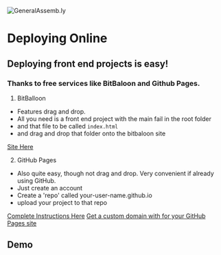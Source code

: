 ![GeneralAssemb.ly](https://github.com/generalassembly/ga-ruby-on-rails-for-devs/raw/master/images/ga.png "GeneralAssemb.ly")

# Deploying Online

## Deploying front end projects is easy! 
### Thanks to free services like BitBaloon and Github Pages. 

1. BitBalloon
- Features drag and drop. 
- All you need is a front end project with the main fail in the root folder
- and that file to be called `index.html`
- and drag and drop that folder onto the bitbaloon site

[Site Here](https://www.bitballoon.com/)

2. GitHub Pages
- Also quite easy, though not drag and drop. Very convenient if already using GitHub.
- Just create an account
- Create a 'repo' called your-user-name.github.io
- upload your project to that repo

[Complete Instructions Here](https://pages.github.com/)
[Get a custom domain with for your GitHub Pages site](https://help.github.com/articles/using-a-custom-domain-with-github-pages/)

## Demo
